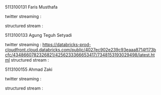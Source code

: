 5113100131 Faris Musthafa

twitter streaming :

structured stream : 

5113100133  Agung Teguh Setyadi

twitter streaming : https://databricks-prod-cloudfront.cloud.databricks.com/public/4027ec902e239c93eaaa8714f173bcfc/4348660782326821/4256233366653417/7348153193029498/latest.html
structured stream : 

5113100155  Ahmad Zaki

  twitter streaming :

  structured stream : 
